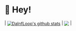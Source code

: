 # 👋 Hey!

| <a href="https://github.com/anuraghazra/github-readme-stats"><img align="center" src="https://github-readme-stats.vercel.app/api?username=dainfloop&show_icons=true&include_all_commits=true&theme=buefy&hide_border=true" alt="DaInfLoop's github stats" /></a> | <a href="https://github.com/anuraghazra/github-readme-stats"><img align="center" src="https://github-readme-stats.vercel.app/api/top-langs/?username=dainfloop&layout=compact&theme=buefy&hide_border=true" /></a> |
